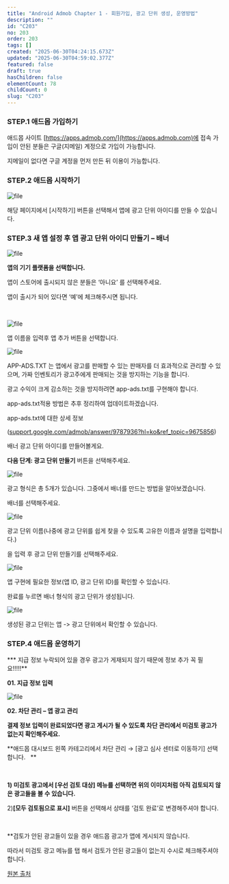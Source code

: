 ```yaml
---
title: "Android Admob Chapter 1 - 회원가입, 광고 단위 생성, 운영방법"
description: ""
id: "C203"
no: 203
order: 203
tags: []
created: "2025-06-30T04:24:15.673Z"
updated: "2025-06-30T04:59:02.377Z"
featured: false
draft: true
hasChildren: false
elementCount: 78
childCount: 0
slug: "C203"
---
```


### STEP.1 애드몹 가입하기



애드몹 사이트 [https://apps.admob.com/](https://apps.admob.com)에 접속 가입이 안된 분들은 구글(지메일) 계정으로 가입이 가능합니다.

지메일이 없다면 구글 계정을 먼저 만든 뒤 이용이 가능합니다.



### STEP.2 애드몹 시작하기



![file](/images/a46c78b7c2e56ee30076ecffad5699a1.jpg)

해당 페이지에서 [시작하기] 버튼을 선택해서 앱에 광고 단위 아이디를 만들 수 있습니다.



### STEP.3 새 앱 설정 후 앱 광고 단위 아이디 만들기 – 배너



![file](/images/989c358d1ca0cd32e8e8dcdf9faaeca8.jpg)



**앱의 기기 플랫폼을 선택합니다.**

앱이 스토어에 출시되지 않은 분들은 ‘아니요’ 를 선택해주세요.

앱이 출시가 되어 있다면 ‘예’에 체크해주시면 됩니다.

 

![file](/images/b86547cfcb9a042e5cb1ea76918d0ef8.jpg)

앱 이름을 입력후 앱 추가 버튼을 선택합니다.



![file](/images/61b4500657ec96e372a30f124456cd54.jpg)

APP-ADS.TXT 는 앱에서 광고를 판매할 수 있는 판매자를 더 효과적으로 관리할 수 있으며, 가짜 인벤토리가 광고주에게 판매되는 것을 방지하는 기능을 합니다.

광고 수익이 크게 감소하는 것을 방지하려면 app-ads.txt를 구현해야 합니다.

app-ads.txt적용 방법은 추후 정리하여 업데이트하겠습니다.



app-ads.txt에 대한 상세 정보

([support.google.com/admob/answer/9787936?hl=ko&ref_topic=9675856](https://support.google.com/admob/answer/9787936?hl=ko&ref_topic=9675856))



배너 광고 단위 아이디를 만들어볼게요.

**다음 단계: 광고 단위 만들기** 버튼을 선택해주세요.



![file](/images/2e54a3dba0aec20f2ff65d93c79ae1c0.jpg)

광고 형식은 총 5개가 있습니다. 그중에서 배너를 만드는 방법을 알아보겠습니다.

배너를 선택해주세요.



![file](/images/bd0e407bf6a099d98470cf3bd0a375cb.jpg)

광고 단위 이름(나중에 광고 단위를 쉽게 찾을 수 있도록 고유한 이름과 설명을 입력합니다.)

을 입력 후 광고 단위 만들기를 선택해주세요.



![file](/images/717db5570246991b6b77e5d4da856f93.jpg)

앱 구현에 필요한 정보(앱 ID, 광고 단위 ID)를 확인할 수 있습니다.

완료를 누르면 배너 형식의 광고 단위가 생성됩니다.



![file](/images/168ba5906032e1eef22294ed3e16810d.jpg)

생성된 광고 단위는 앱 -> 광고 단위에서 확인할 수 있습니다.



### STEP.4 애드몹 운영하기



*** 지급 정보 누락되어 있을 경우 광고가 게재되지 않기 때문에 정보 추가 꼭 필요!!!!!**



**01. 지급 정보 입력**

![file](/images/d1719a3a9af61cbda5d1e5d7b5a1ab5d.jpg)



**02. 차단 관리 – 앱 광고 관리**



**결제 정보 입력이 완료되었다면 광고 게시가 될 수 있도록 차단 관리에서 미검토 광고가 없는지 확인해주세요.**

**애드몹 대시보드 왼쪽 카테고리에서 차단 관리 → [광고 심사 센터로 이동하기] 선택합니다.   **

 

**1) 미검토 광고에서 [우선 검토 대상] 메뉴를 선택하면 위의 이미지처럼 아직 검토되지 않은 광고들을 볼 수 있습니다.**

2)**[모두 검토됨으로 표시]** 버튼을 선택해서 상태를 ‘검토 완료’로 변경해주셔야 합니다.

 

**검토가 안된 광고들이 있을 경우 애드몹 광고가 앱에 게시되지 않습니다.

따라서 미검토 광고 메뉴를 탭 해서 검토가 안된 광고들이 없는지 수시로 체크해주셔야 합니다.



[원본 출처](https://smg7.tistory.com/2?category=971851)
